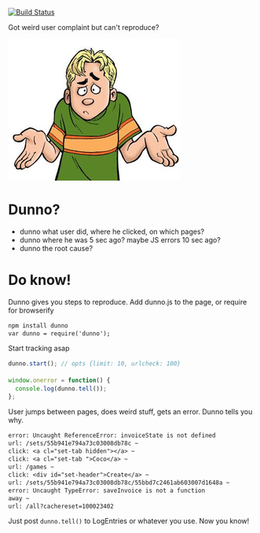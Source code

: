 [![Build Status](https://travis-ci.org/bubenshchykov/dunno.png?branch=master)](https://travis-ci.org/bubenshchykov/dunno)

Got weird user complaint but can't reproduce?

![Dunno?](/dunno.jpeg?raw=true)

Dunno?
==
- dunno what user did, where he clicked, on which pages?
- dunno where he was 5 sec ago? maybe JS errors 10 sec ago?
- dunno the root cause?

Do know!
==
Dunno gives you steps to reproduce. Add dunno.js to the page, or require for browserify
```
npm install dunno
var dunno = require('dunno');
```

Start tracking asap

```js
dunno.start(); // opts {limit: 10, urlcheck: 100}

window.onerror = function() {
  console.log(dunno.tell());
};
```

User jumps between pages, does weird stuff, gets an error. Dunno tells you why.

```
error: Uncaught ReferenceError: invoiceState is not defined
url: /sets/55b941e794a73c03008db78c ~
click: <a cl="set-tab hidden"></a> ~
click: <a cl="set-tab ">Coco</a> ~
url: /games ~
click: <div id="set-header">Create</a> ~
url: /sets/55b941e794a73c03008db78c/55bbd7c2461ab603007d1648a ~
error: Uncaught TypeError: saveInvoice is not a function
away ~
url: /all?cachereset=100023402
```

Just post ```dunno.tell()``` to LogEntries or whatever you use. Now you know!
